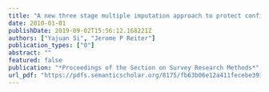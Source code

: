 ```yaml
---
title: "A new three stage multiple imputation approach to protect confidentiality of incomplete census microdata"
date: 2010-01-01
publishDate: 2019-09-02T15:56:12.168221Z
authors: ["Yajuan Si", "Jerome P Reiter"]
publication_types: ["0"]
abstract: ""
featured: false
publication: "*Proceedings of the Section on Survey Research Methods*"
url_pdf: "https://pdfs.semanticscholar.org/8175/fb63b06e12a411fecebe391bc20356814627.pdf?_ga=2.41057514.951173358.1567623551-1451803650.1542137971"
---
```


